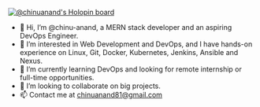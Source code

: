 [![@chinuanand's Holopin board](https://holopin.me/chinuanand)](https://holopin.io/@chinuanand)
- 👋 Hi, I’m @chinu-anand, a MERN stack developer and an aspiring DevOps Engineer.
- 👀 I’m interested in Web Development and DevOps, and I have hands-on experience on Linux, Git, Docker, Kubernetes, Jenkins, Ansible and Nexus.
- 🌱 I’m currently learning DevOps and looking for remote internship or full-time opportunities.
- 💞️ I’m looking to collaborate on big projects.
- 📫 Contact me at chinuanand81@gmail.com
